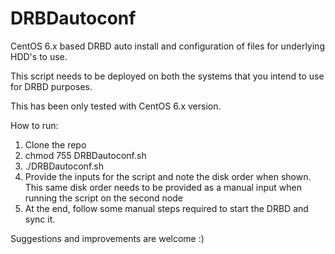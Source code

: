 # DRBDautoconf
CentOS 6.x based DRBD auto install and configuration of files for underlying HDD's to use.

This script needs to be deployed on both the systems that you intend to use for DRBD purposes.

This has been only tested with CentOS 6.x version.

How to run:

1) Clone the repo
2) chmod 755 DRBDautoconf.sh
3) ./DRBDautoconf.sh
4) Provide the inputs for the script and note the disk order when shown.
   This same disk order needs to be provided as a manual input when running the script on the second node
5) At the end, follow some manual steps required to start the DRBD and sync it.

Suggestions and improvements are welcome :)
